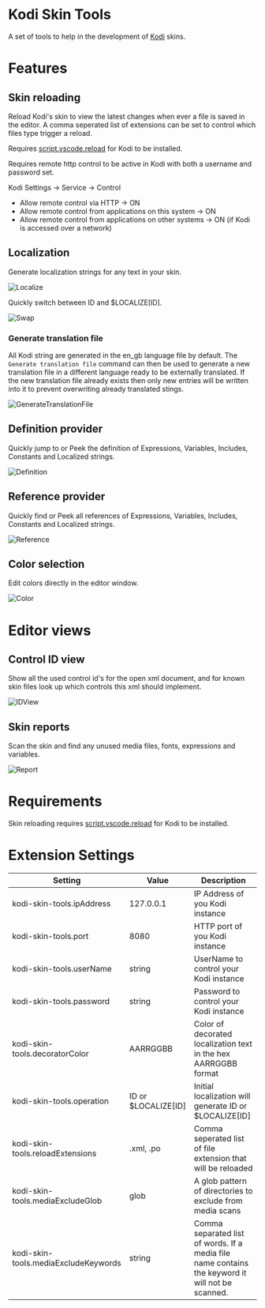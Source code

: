 # Kodi Skin Tools

A set of tools to help in the development of [Kodi](http://kodi.tv/) skins.

# Features

## Skin reloading

Reload Kodi's skin to view the latest changes when ever a file is saved in the editor. A comma seperated list of extensions can be set to control which files type trigger a reload.

Requires [script.vscode.reload](https://github.com/roidy/script.vscode.reload/releases/download/v0.1.0/script.vscode.reload.zip) for Kodi to be installed.

Requires remote http control to be active in Kodi with both a username and password set.

Kodi Settings -> Service -> Control
 - Allow remote control via HTTP -> ON
 - Allow remote control from applications on this system -> ON
 - Allow remote control from applications on other systems -> ON (if Kodi is accessed over a network)

## Localization

Generate localization strings for any text in your skin.

![Localize](resources/readme/localize.gif)

Quickly switch between ID and $LOCALIZE[ID].

![Swap](resources/readme/swap.gif)

### Generate translation file

All Kodi string are generated in the en_gb language file by default. The `Generate translation file` command
can then be used to generate a new translation file in a different language ready to be externally translated. If the new translation file already exists then only new entries will be written into it to prevent overwriting already translated stings.

![GenerateTranslationFile](resources/readme/generate_translation.gif)

## Definition provider

Quickly jump to or Peek the definition of Expressions, Variables, Includes, Constants and Localized strings.

![Definition](resources/readme/definition.gif)

## Reference provider

Quickly find or Peek all references of Expressions, Variables, Includes, Constants and Localized strings.

![Reference](resources/readme/reference.gif)

## Color selection
Edit colors directly in the editor window.

![Color](resources/readme/color.gif)

# Editor views
## Control ID view
Show all the used control id's for the open xml document, and for known skin files look up which controls this xml should implement.

![IDView](resources/readme/idview.jpg)

## Skin reports
Scan the skin and find any unused media files, fonts, expressions and variables.

![Report](resources/readme/report.jpg)


# Requirements

Skin reloading requires [script.vscode.reload](https://github.com/roidy/script.vscode.reload/releases/download/v0.1.0/script.vscode.reload.zip) for Kodi to be installed.

# Extension Settings

| Setting | Value | Description |
| --- | --- | --- |
| kodi-skin-tools.ipAddress | 127.0.0.1 | IP Address of you Kodi instance |
| kodi-skin-tools.port | 8080 | HTTP port of you Kodi instance |
| kodi-skin-tools.userName | string | UserName to control your Kodi instance |
| kodi-skin-tools.password | string | Password to control your Kodi instance |
| kodi-skin-tools.decoratorColor | AARRGGBB | Color of decorated localization text in the hex AARRGGBB format |
| kodi-skin-tools.operation | ID or $LOCALIZE[ID] | Initial localization will generate ID or $LOCALIZE[ID] |
| kodi-skin-tools.reloadExtensions | .xml, .po | Comma seperated list of file extension that will be reloaded |
| kodi-skin-tools.mediaExcludeGlob | glob | A glob pattern of directories to exclude from media scans |
| kodi-skin-tools.mediaExcludeKeywords| string | Comma separated list of words. If a media file name contains the keyword it will not be scanned. |
